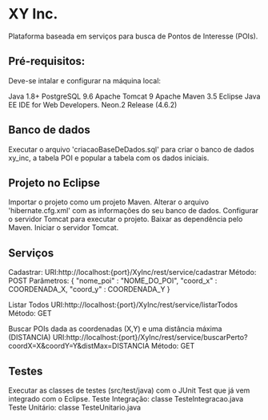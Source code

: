 # XY Inc. 

Plataforma baseada em serviços para busca de Pontos de Interesse (POIs).

## Pré-requisitos:

Deve-se intalar e configurar na máquina local:

Java 1.8+
PostgreSQL 9.6
Apache Tomcat 9
Apache Maven 3.5
Eclipse Java EE IDE for Web Developers. Neon.2 Release (4.6.2)


## Banco de dados

Executar o arquivo 'criacaoBaseDeDados.sql' para criar o banco de dados xy_inc, a tabela POI e popular a tabela com os dados iniciais.


## Projeto no Eclipse

Importar o projeto como um projeto Maven. 
Alterar o arquivo 'hibernate.cfg.xml' com as informações do seu banco de dados.
Configurar o servidor Tomcat para executar o projeto.
Baixar as dependência pelo Maven.
Iniciar o servidor Tomcat.

## Serviços

Cadastrar:
URI:http://localhost:{port}/XyInc/rest/service/cadastrar 
Método: POST 
Parâmetros: { "nome_poi" : "NOME_DO_POI", "coord_x" : COORDENADA_X, "coord_y" : COORDENADA_Y }

Listar Todos
URI:http://localhost:{port}/XyInc/rest/service/listarTodos
Método: GET 

Buscar POIs dada as coordenadas (X,Y) e uma distância máxima (DISTANCIA)
URI:http://localhost:{port}/XyInc/rest/service/buscarPerto?coordX=X&coordY=Y&distMax=DISTANCIA
Método: GET


## Testes

Executar as classes de testes (src/test/java) com o JUnit Test que já vem integrado com o Eclipse.
Teste Integração: classe TesteIntegracao.java
Teste Unitário: classe TesteUnitario.java
